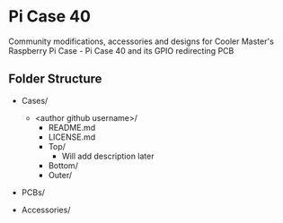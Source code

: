 # Pi Case 40

Community modifications, accessories and designs for Cooler Master's Raspberry Pi Case - Pi Case 40 and its GPIO redirecting PCB

## Folder Structure

- Cases/  
    - \<author github username\>/  
        - README.md  
        - LICENSE.md  
        - Top/  
            - Will add description later  
        - Bottom/  
        - Outer/  

- PCBs/  
- Accessories/  
